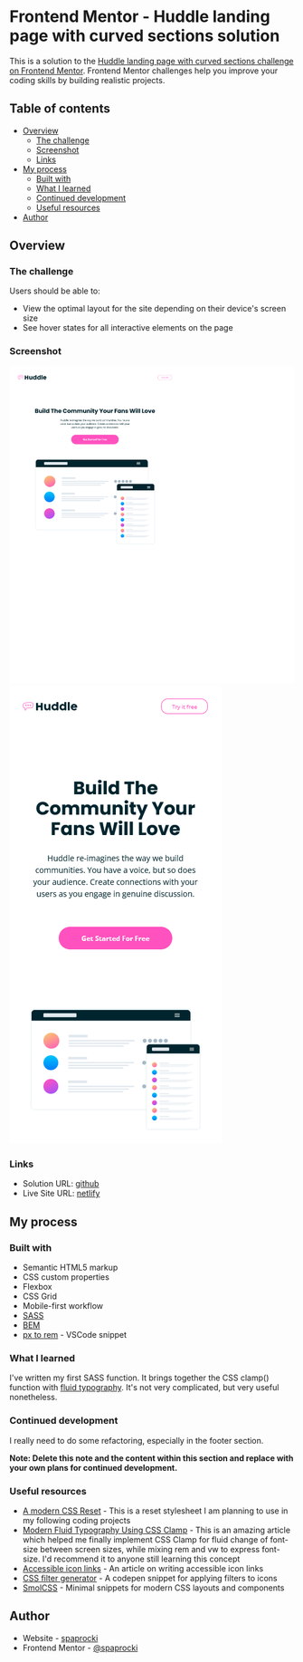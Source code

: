 # Frontend Mentor - Huddle landing page with curved sections solution

This is a solution to the [Huddle landing page with curved sections challenge on Frontend Mentor](https://www.frontendmentor.io/challenges/huddle-landing-page-with-curved-sections-5ca5ecd01e82137ec91a50f2). Frontend Mentor challenges help you improve your coding skills by building realistic projects. 

## Table of contents

- [Overview](#overview)
  - [The challenge](#the-challenge)
  - [Screenshot](#screenshot)
  - [Links](#links)
- [My process](#my-process)
  - [Built with](#built-with)
  - [What I learned](#what-i-learned)
  - [Continued development](#continued-development)
  - [Useful resources](#useful-resources)
- [Author](#author)

## Overview

### The challenge

Users should be able to:

- View the optimal layout for the site depending on their device's screen size
- See hover states for all interactive elements on the page

### Screenshot

![Desktop view screenshot](./images/screenshot-desktop.png)
![Mobile view screenshot](./images/screenshot-mobile.png)

### Links

- Solution URL: [github](https://github.com/spaprocki/huddle-landing-page-curved-sections)
- Live Site URL: [netlify](https://spaprocki-huddle-landing-page-curved.netlify.app/)

## My process

### Built with

- Semantic HTML5 markup
- CSS custom properties
- Flexbox
- CSS Grid
- Mobile-first workflow
- [SASS](https://sass-lang.com/)
- [BEM](https://getbem.com/)
- [px to rem](https://marketplace.visualstudio.com/items?itemName=sainoba.px-to-rem) - VSCode snippet


### What I learned

I've written my first SASS function. It brings together the CSS clamp() function with [fluid typography](https://www.smashingmagazine.com/2022/01/modern-fluid-typography-css-clamp/). It's not very complicated, but very useful nonetheless.

### Continued development

I really need to do some refactoring, especially in the footer section.

**Note: Delete this note and the content within this section and replace with your own plans for continued development.**

### Useful resources

- [A modern CSS Reset](https://piccalil.li/blog/a-modern-css-reset/) - This is a reset stylesheet I am planning to use in my following coding projects
- [Modern Fluid Typography Using CSS Clamp](https://www.smashingmagazine.com/2022/01/modern-fluid-typography-css-clamp/) - This is an amazing article which helped me finally implement CSS Clamp for fluid change of font-size between screen sizes, while mixing rem and vw to express font-size. I'd recommend it to anyone still learning this concept
- [Accessible icon links](https://kittygiraudel.com/2020/12/10/accessible-icon-links/) - An article on writing accessible icon links
- [CSS filter generator](https://codepen.io/sosuke/pen/Pjoqqp) - A codepen snippet for applying filters to icons
- [SmolCSS](https://smolcss.dev/) - Minimal snippets for modern CSS layouts and components

## Author

- Website - [spaprocki](https://github.com/spaprocki)
- Frontend Mentor - [@spaprocki](https://www.frontendmentor.io/profile/spaprocki)
